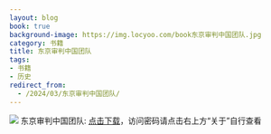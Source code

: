 ```yaml
---
layout: blog
book: true
background-image: https://img.locyoo.com/book东京审判中国团队.jpg
category: 书籍
title: 东京审判中国团队
tags:
- 书籍
- 历史
redirect_from:
  - /2024/03/东京审判中国团队/
---
```

![](https://img.locyoo.com/book东京审判中国团队.jpg)
东京审判中国团队: <a name = "ref1" href="https://url18.ctfile.com/f/50983618-1268598400-78e66c?p=3619">点击下载</a>，访问密码请点击右上方“关于”自行查看